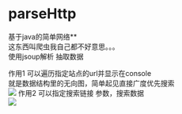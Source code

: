 # parseHttp
基于java的简单网络**  
这东西叫爬虫我自己都不好意思。。。<br>
使用jsoup解析 抽取数据<br>

作用1 可以遍历指定站点的url并显示在console<br>
就是数据结构里的无向图，简单起见直接广度优先搜索<br>
![](https://github.com/qmr777/praseHttp/blob/master/2016-05-05%2008-14-01%E5%B1%8F%E5%B9%95%E6%88%AA%E5%9B%BE.png?raw=true)
作用2 可以指定搜索链接 参数，搜索数据<br>
![](https://github.com/qmr777/praseHttp/blob/master/2016-05-05%2008-30-23%E5%B1%8F%E5%B9%95%E6%88%AA%E5%9B%BE.png?raw=true)



